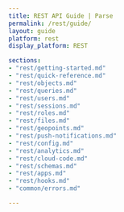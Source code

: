 ```yaml
---
title: REST API Guide | Parse
permalink: /rest/guide/
layout: guide
platform: rest
display_platform: REST

sections:
- "rest/getting-started.md"
- "rest/quick-reference.md"
- "rest/objects.md"
- "rest/queries.md"
- "rest/users.md"
- "rest/sessions.md"
- "rest/roles.md"
- "rest/files.md"
- "rest/geopoints.md"
- "rest/push-notifications.md"
- "rest/config.md"
- "rest/analytics.md"
- "rest/cloud-code.md"
- "rest/schemas.md"
- "rest/apps.md"
- "rest/hooks.md"
- "common/errors.md"

---
```

